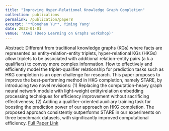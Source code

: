 ```yaml
---
title: "Improving Hyper-Relational Knowledge Graph Completion"
collection: publications
permalink: /publication/paper8
excerpt: '**Donghan Yu**, Yiming Yang'
date: 2022-01-01
venue: 'AAAI (Deep Learning on Graphs workshop)'
---
```


Abstract: Different from traditional knowledge graphs (KGs) where facts are represented as entity-relation-entity triplets, hyper-relational KGs (HKGs) allow triplets to be associated with additional relation-entity pairs (a.k.a qualifiers) to convey more complex information. How to effectively and efficiently model the triplet-qualifier relationship for prediction tasks such as HKG completion is an open challenge for research. This paper proposes to improve the best-performing method in HKG completion, namely STARE, by introducing two novel revisions: (1) Replacing the computation-heavy graph neural network module with light-weight entity/relation embedding processing techniques for efficiency improvement without sacrificing effectiveness; (2) Adding a qualifier-oriented auxiliary training task for boosting the prediction power of our approach on HKG completion. The proposed approach consistently outperforms STARE in our experiments on three benchmark datasets, with significantly improved computational efficiency. [Full Paper Link](https://arxiv.org/abs/2104.08167)
